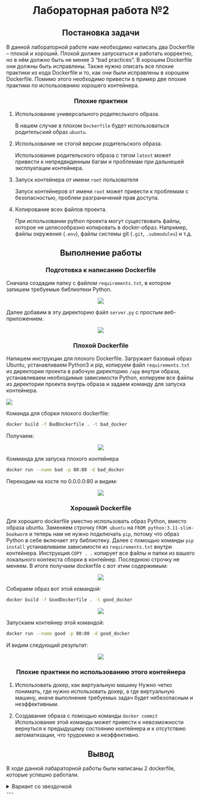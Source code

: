 <h1 align="center">Лабораторная работа №2</h1>

<h2 align="center">Постановка задачи</h2>
В данной лабораторной работе нам необходимо написать два Dockerfile – плохой и хороший. Плохой должен запускаться и работать корректно, но в нём должно быть не менее 3 “bad practices”. В хорошем Dockerfile они должны быть исправлены. Также нужно описать все плохие практики из кода Dockerfile и то, как они были исправлены в хорошем Dockerfile. Помимо этого необходимо привести в пример две плохие практики по использованию хорошего контейнера.

<h3 align="center">Плохие практики</h3>

   1. Использование универсального родитеслького образа.
      
      В нашем случае в плохом `Dockerfile` будет использоваться родительский образ `ubuntu`.

   2. Использование не стогой версии родительского образа.
      
      Использование родительского образа с тэгом `latest` может привести к непредвиденным багам и проблемам при дальнешей эксплуатации контейнера.

   3. Запуск контейнера от имени `root` пользователя
      
      Запуск контейнеров от имени `root` может привести к проблемам с безопасностью, проблем разграничений прав доступа.

   4. Копирование всех файлов проекта.

      При использовании python проекта могут существовать файлы, которое не целесообразно копировать в docker-образ.
 Например, файлы окружения (`.env`), файлы системы git (`.git`, `.submodules`) и т.д.

<h2 align="center">Выполнение работы</h2>

<h3 align="center">Подготовка к написанию Dockerfile</h3>

Сначала создадим папку с файлом `requirements.txt`, в котором запишем требуемые библиотеки Python.


<p align="center">
  <img src="https://github.com/NikiforovSaveliy/DevOps-ITMO/blob/main/DevOps-2/Pictures/requirements.jpg"/>
</p>


Далее добавим в эту директорию файл `server.py` с простым веб-приложением.

<p align="center">
  <img src="https://github.com/NikiforovSaveliy/DevOps-ITMO/blob/main/DevOps-2/Pictures/server_py.jpg"/>
</p>

<h3 align="center">Плохой Dockerfile</h3>

Напишем инструкции для плохого Dockerfile. Загружает базовый образ Ubuntu, устанавливаем Python3 и pip, копируем файл `requirements.txt` из директории проекта в рабочую директорию `/app` внутри образа, устанавливаем необходимые зависимости Python, копируем все файлы из директории проекта внутрь образа и задаем команду для запуска контейнера.


<img src="https://github.com/NikiforovSaveliy/DevOps-ITMO/blob/main/DevOps-2/Pictures/изображение_2023-11-01_181416451.png"/>


Команда для сборки плохого dockerfile:
```bash
docker build -f BadDockerfile . -t bad_docker
```

Получаем:

<p align="center">
  <img src="https://github.com/NikiforovSaveliy/DevOps-ITMO/blob/main/DevOps-2/Pictures/build_docker.jpg"/>
</p>

Комманда для запуска плохого контейнера

```bash
docker run --name bad -p 80:80 -d bad_docker
```
Переходим на хосте по 0.0.0.0:80 и видим:

<p align="center">
  <img src="https://github.com/NikiforovSaveliy/DevOps-ITMO/blob/main/DevOps-2/Pictures/hello_world_web.jpg"/>
</p>


<h3 align="center">Хороший Dockerfile</h3>

Для хорошего dockerfile уместно использовать образ Python, вместо образа ubuntu. Заменяем строчку `FROM ubuntu` на `FROM python:3.11-slim-bookworm` и теперь нам не нужно подключать `pip`, потому что образ Python в себе включает эту библиотеку. Далее с помощью команды `pip install` устанавливаем зависимости из `requirements.txt` внутри контейнера. Инструкция `COPY . .` копирует все файлы и папки из вашего локального контекста сборки в контейнер. Последнюю строчку не меняем. В итоге получаем dockerfile с вот этим содержимым:

<p align="center">
  <img src="https://github.com/NikiforovSaveliy/DevOps-ITMO/blob/main/DevOps-2/Pictures/good_dockerfile.jpg"/>
</p>

Собираем образ вот этой командой:

```bash
docker build -f GoodDockerfile . -t good_docker
```

<p align="center">
  <img src="https://github.com/NikiforovSaveliy/DevOps-ITMO/blob/main/DevOps-2/Pictures/build_good_docker.jpg"/>
</p>

Запускаем контейнер этой командой:

```bash
docker run --name good -p 80:80 -d good_docker
```

И видим следующий результат:

<p align="center">
  <img src="https://github.com/NikiforovSaveliy/DevOps-ITMO/blob/main/DevOps-2/Pictures/hello_world_web.jpg"/>
</p>

<h3 align="center">Плохие практики по использованию этого контейнера</h3>

   1. Использовать докер, как виртуальную машину
Нужно четко понимать, где нужно использовать докер, а где виртуальную машину, иначе выполнение требуемых задач будет небезопасным и неэффективным.
      
   2. Создавание образа с помощью команды `docker commit`
Использование этой команды может привести к невозможности вернуться к предыдущему состоянию контейнера и к отсутствию автоматизации, что трудоемко и неэффективно.

<h2 align="center">Вывод</h2>

В ходе данной лабараторной работы были написаны 2 dockerfile, которые успешно работали.

<details>
<summary> Вариант со звездочкой </summary>

   <h2 align="center">Постановка задачи</h2>

   Запустить Kubernetes кластер (подойдёт minikube или kind). Запустить контейнеры внутри этого кластера, при этом всё должно быть описано кодом. В минимальном варианте должен быть deployment и service. Приложение, работающее внутри контейнера внутри кластера должно открываться локально в браузере.
   
   1. Установка minikube (для MacOS)

   ```bash
      brew install minikube
   ```

   2. Запуск кластера 

   ```bash
   minikube start && minikube dashboard
   ```

   3. Пуш образа в репозиторий Dockerhub
   
   ```bash
   docker push waswel/dev-ops-itmo:
   ```

</details>
---


